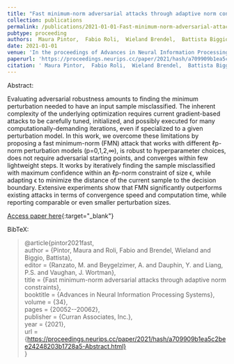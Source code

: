 ```yaml
---
title: "Fast minimum-norm adversarial attacks through adaptive norm constraints"
collection: publications
permalink: /publications/2021-01-01-Fast-minimum-norm-adversarial-attacks-through-adaptive-norm-constraints
pubtype: proceeding
authors:  Maura Pintor,  Fabio Roli,  Wieland Brendel,  Battista Biggio
date: 2021-01-01
venue: 'In the proceedings of Advances in Neural Information Processing Systems'
paperurl: 'https://proceedings.neurips.cc/paper/2021/hash/a709909b1ea5c2bee24248203b1728a5-Abstract.html'
citation: ' Maura Pintor,  Fabio Roli,  Wieland Brendel,  Battista Biggio, &quot;Fast minimum-norm adversarial attacks through adaptive norm constraints.&quot; In the proceedings of Advances in Neural Information Processing Systems, 2021.'
---
```

Abstract:

Evaluating adversarial robustness amounts to finding the minimum perturbation needed to have an input sample misclassified. The inherent complexity of the underlying optimization requires current gradient-based attacks to be carefully tuned, initialized, and possibly executed for many computationally-demanding iterations, even if specialized to a given perturbation model. In this work, we overcome these limitations by proposing a fast minimum-norm (FMN) attack that works with different ℓp-norm perturbation models (p=0,1,2,∞), is robust to hyperparameter choices, does not require adversarial starting points, and converges within few lightweight steps. It works by iteratively finding the sample misclassified with maximum confidence within an ℓp-norm constraint of size ϵ, while adapting ϵ to minimize the distance of the current sample to the decision boundary. Extensive experiments show that FMN significantly outperforms existing attacks in terms of convergence speed and computation time, while reporting comparable or even smaller perturbation sizes.

[Access paper here](https://proceedings.neurips.cc/paper/2021/hash/a709909b1ea5c2bee24248203b1728a5-Abstract.html){:target="_blank"}

BibTeX: 
>@article{pintor2021fast,<br>    author = {Pintor, Maura and Roli, Fabio and Brendel, Wieland and Biggio, Battista},<br>    editor = {Ranzato, M. and Beygelzimer, A. and Dauphin, Y. and Liang, P.S. and Vaughan, J. Wortman},<br>    title = {Fast minimum-norm adversarial attacks through adaptive norm constraints},<br>    booktitle = {Advances in Neural Information Processing Systems},<br>    volume = {34},<br>    pages = {20052--20062},<br>    publisher = {Curran Associates, Inc.},<br>    year = {2021},<br>    url = {https://proceedings.neurips.cc/paper/2021/hash/a709909b1ea5c2bee24248203b1728a5-Abstract.html}<br>}<br>